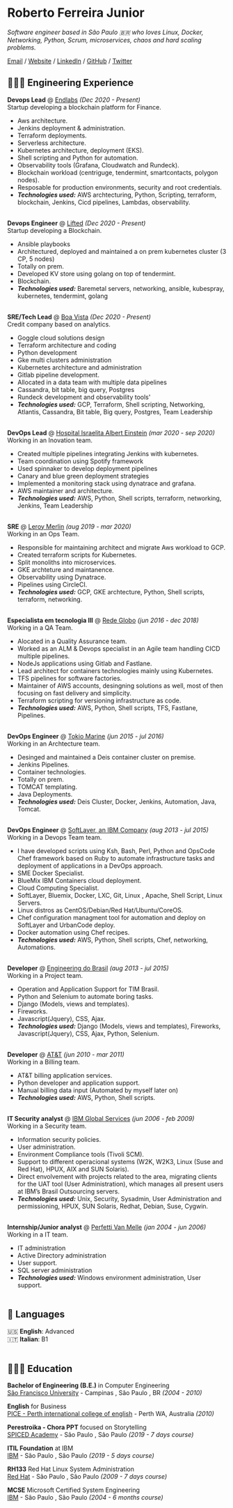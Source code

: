 # Roberto Ferreira Junior

_Software engineer based in São Paulo 🇧🇷 who loves Linux, Docker, Networking, Python, Scrum, microservices, chaos and hard scaling problems._ <br>

[Email](mailto:hello@workwithroberto.com) / [Website](https://workwithroberto.com/) / [LinkedIn](https://www.linkedin.com/in/robeferre/) / [GitHub](https://github.com/robeferre/) / [Twitter](https://twitter.com/robeferre/) 

## 👩🏼‍💻 Engineering Experience

**Devops Lead** @ [Endlabs](https://end-labs.io/) _(Dec 2020 - Present)_ <br>
Startup developing a blockchain platform for Finance.
  - Aws architecture.
  - Jenkins deployment & administration.
  - Terraform deployments.
  - Serverless architecture.
  - Kubernetes architecture, deployment (EKS).
  - Shell scripting and Python for automation.
  - Observability tools (Grafana, Cloudwatch and Rundeck).
  - Blockchain workload (centriguge, tendermint, smartcontacts, polygon nodes).
  - Resposable for production environments, security and root credentials.
  - **_Technologies used:_** AWS archtecturing, Python, Scripting, terraform, blockchain, Jenkins, Cicd pipelines, Lambdas, observability.
<br><br>

**Devops Engineer** @ [Lifted](https://www.liftedinit.org/) _(Dec 2020 - Present)_ <br>
Startup developing a Blockchain.
  - Ansible playbooks
  - Architectured, deployed and maintained a on prem kubernetes cluster (3 CP, 5 nodes)
  - Totally on prem.
  - Developed KV store using golang on top of tendermint.
  - Blockchain.
  - **_Technologies used:_** Baremetal servers, networking, ansible, kubespray, kubernetes, tendermint, golang
<br><br>

**SRE/Tech Lead** @ [Boa Vista](https://www.consumidorpositivo.com.br/) _(Dec 2020 - Present)_ <br>
Credit company based on analytics.
  - Goggle cloud solutions design
  - Terraform architecture and coding
  - Python development
  - Gke multi clusters administration
  - Kubernetes architecture and administration
  - Gitlab pipeline development.
  - Allocated in a data team with multiple data pipelines
  - Cassandra, bit table, big query, Postgres
  - Rundeck development and observability tools'
  - **_Technologies used:_** GCP, Terraform, Shell scripting, Networking, Atlantis, Cassandra, Bit table, Big query, Postgres, Team Leadership
<br><br>

**DevOps Lead** @ [Hospital Israelita Albert Einstein](https://www.einstein.br/Pages/Home.aspx) _(mar 2020 - sep 2020)_ <br>
Working in an Inovation team.
  - Created multiple pipelines integrating Jenkins with kubernetes. 
  - Team coordination using Spotify framework
  - Used spinnaker to develop deployment pipelines
  - Canary and blue green deployment strategies
  - Implemented a monitoring stack using dynatrace and grafana.
  - AWS maintainer and architecture.
  - **_Technologies used:_** AWS, Python, Shell scripts, terraform, networking, Jenkins, Team Leadership
<br><br>

**SRE** @ [Leroy Merlin](https://www.leroymerlin.com.br/) _(aug 2019 - mar 2020)_ <br>
Working in an Ops Team.
  - Responsible for maintaining architect and migrate Aws workload to GCP.
  - Created terraform scripts for Kubernetes.
  - Split monoliths into microservices.
  - GKE archteture and maintanence.
  - Observability using Dynatrace.
  - Pipelines using CircleCI.
  - **_Technologies used:_** GCP, GKE archtecture, Python, Shell scripts, terraform, networking.
<br><br>

**Especialista em tecnologia III** @ [Rede Globo](https://redeglobo.globo.com/) _(jun 2016 - dec 2018)_ <br>
Working in a QA Team.
  - Alocated in a Quality Assurance team.
  - Worked as an ALM & Devops specialist in an Agile team handling CICD multiple pipelines.
  - NodeJs applications using Gitlab and Fastlane.
  - Lead architect for containers technologies mainly using Kubernetes.
  - TFS pipelines for software factories. 
  - Maintainer of AWS accounts, desingning solutions as well, most of then focusing on fast delivery and simplicity. 
  - Terraform scripting for versioning infrastructure as code. 
  - **_Technologies used:_** AWS, Python, Shell scripts, TFS, Fastlane, Pipelines.
<br><br>

**DevOps Engineer** @ [Tokio Marine](https://www.leroymerlin.com.br/) _(jun 2015 - jul 2016)_ <br>
Working in an Archtecture team.
  - Desinged and maintained a Deis container cluster on premise.
  - Jenkins Pipelines.
  - Container technologies.
  - Totally on prem.
  - TOMCAT templating.
  - Java Deployments.
  - **_Technologies used:_** Deis Cluster, Docker, Jenkins, Automation, Java, Tomcat.
<br><br>

**DevOps Engineer** @ [SoftLayer, an IBM Company](https://www.ibm.com) _(aug 2013 - jul 2015)_ <br>
Working in a Devops Team team.
  - I have developed scripts using Ksh, Bash, Perl, Python and OpsCode Chef framework based on Ruby to automate infrastructure tasks and deployment of applications in a DevOps approach.
  - SME Docker Specialist.
  - BlueMix IBM Containers cloud deployment.
  - Cloud Computing Specialist.
  - SoftLayer, Bluemix, Docker, LXC, Git, Linux , Apache, Shell Script, Linux Servers.
  - Linux distros as CentOS/Debian/Red Hat/Ubuntu/CoreOS.
  - Chef configuration managment tool for automation and deploy on SoftLayer and UrbanCode deploy.
  - Docker automation using Chef recipes.
  - **_Technologies used:_** AWS, Python, Shell scripts, Chef, networking, Automations.
<br><br>

**Developer** @ [Engineering do Brasil](https://www.engdb.com.br/) _(aug 2013 - jul 2015)_ <br>
Working in a Project team.
  - Operation and Application Support for TIM Brasil.
  - Python and Selenium to automate boring tasks.
  - Django (Models, views and templates).
  - Fireworks.
  - Javascript(Jquery), CSS, Ajax.
  - **_Technologies used:_** Django (Models, views and templates), Fireworks, Javascript(Jquery), CSS, Ajax, Python, Selenium.
<br><br>

**Developer** @ [AT&T](https://www.ibm.com) _(jun 2010 - mar 2011)_ <br>
Working in a Billing team.
  - AT&T billing application services.
  - Python developer and application support.
  - Manual billing data input (Automated by myself later on)
  - **_Technologies used:_** AWS, Python, Shell scripts.
<br><br>

**IT Security analyst** @ [IBM Global Services](https://www.ibm.com) _(jun 2006 - feb 2009)_ <br>
Working in a Security team.
  - Information security policies.
  - User administration.
  - Environment Compliance tools (Tivoli SCM).
  - Support to different operacional systems (W2K, W2K3, Linux (Suse and Red Hat), HPUX, AIX and SUN Solaris).
  - Direct envolvement with projects related to the area, migrating clients for the UAT tool (User Administration), which manages all present users at IBM’s Brasil Outsourcing servers.
  - **_Technologies used:_** Unix, Security, Sysadmin, User Administration and permissioning, HPUX, SUN Solaris, Redhat, Debian, Suse, Cygwin.
<br><br>

**Internship/Junior analyst** @ [Perfetti Van Melle](https://www.perfettivanmelle.com/) _(jan 2004 - jun 2006)_ <br>
Working in a IT team.
  - IT administration
  - Active Directory administration
  - User support.
  - SQL server administration
  - **_Technologies used:_** Windows environment administration, User support.
<br><br>


## 💬 Languages

🇺🇸 **English**: Advanced <br>
🇮🇹 **Italian**: B1
<br><br>

## 👩🏼‍🎓 Education

**Bachelor of Engineering (B.E.)** in Computer Engineering<br>
[São Francisco University](https://www.usf.edu.br/) - Campinas , São Paulo , BR _(2004 - 2010)_ <br>

**English** for Business<br>
[PICE - Perth international college of english](https://www.pice.edu/) - Perth WA, Australia _(2010)_ <br>

**Perestroika - Chora PPT** focused on Storytelling<br>
[SPICED Academy](https://www.perestroika.com.br/) - São Paulo , São Paulo _(2019 - 7 days course)_ <br>

**ITIL Foundation** at IBM<br>
[IBM](https://www.ibm.com/) - São Paulo , São Paulo _(2019 - 5 days course)_ <br>

**RH133** Red Hat Linux System Administration<br>
[Red Hat](https://www.redhat.com/) - São Paulo , São Paulo _(2009 - 7 days course)_ <br>

**MCSE** Microsoft Certified System Engineering<br>
[IBM](https://www.ibm.com/) - São Paulo , São Paulo _(2004 - 6 months course)_ <br>

